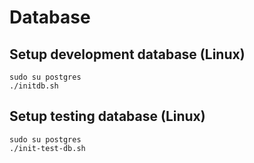 # Database

## Setup development database (Linux)

    sudo su postgres
    ./initdb.sh

## Setup testing database (Linux)

    sudo su postgres
    ./init-test-db.sh